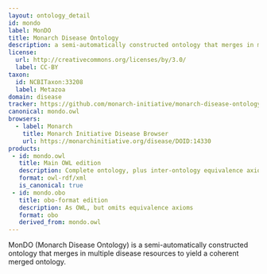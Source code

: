 ```yaml
---
layout: ontology_detail
id: mondo
label: MonDO
title: Monarch Disease Ontology
description: a semi-automatically constructed ontology that merges in multiple disease resources to yield a coherent merged ontology
license:
  url: http://creativecommons.org/licenses/by/3.0/
  label: CC-BY
taxon:
  id: NCBITaxon:33208
  label: Metazoa
domain: disease
tracker: https://github.com/monarch-initiative/monarch-disease-ontology/issues
canonical: mondo.owl
browsers:
  - label: Monarch
    title: Monarch Initiative Disease Browser
    url: https://monarchinitiative.org/disease/DOID:14330
products:
 - id: mondo.owl
   title: Main OWL edition
   description: Complete ontology, plus inter-ontology equivalence axioms
   format: owl-rdf/xml
   is_canonical: true
 - id: mondo.obo
   title: obo-format edition
   description: As OWL, but omits equivalence axioms
   format: obo
   derived_from: mondo.owl
---
```


MonDO (Monarch Disease Ontology) is a semi-automatically constructed ontology that merges in multiple disease resources to yield a coherent merged ontology.
